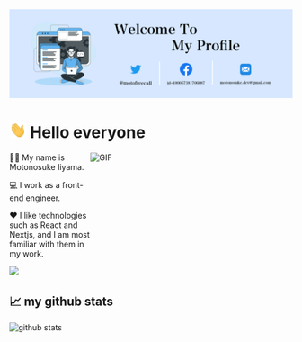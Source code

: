 <img  src="./Portfolio-Banner-Profile-1920x600.png" />

<h1><img src="https://raw.githubusercontent.com/ABSphreak/ABSphreak/master/gifs/Hi.gif" width="30px">&nbspHello everyone</h1>

<p>
<img align='right' alt="GIF" src="https://github.com/abhisheknaiidu/abhisheknaiidu/blob/master/code.gif?raw=true" width="360" height="200" />
</p>


<p>💁‍♂️  My name is Motonosuke Iiyama.<br /></p>
<p>💻  I work as a front-end engineer.</p>
<p>❤️ I like technologies such as React and Nextjs, and I am most familiar with them in my work.</p>

<img width='40%' src="https://github-readme-stats.vercel.app/api/top-langs?username=Motonosuke&show_icons=true&locale=en&layout=compact" />

<h2>📈 my github stats</h2>


<img width='45%' src="https://github-readme-stats.vercel.app/api?username=Motonosuke&count_private=true&show_icons=true" alt="github stats" />
